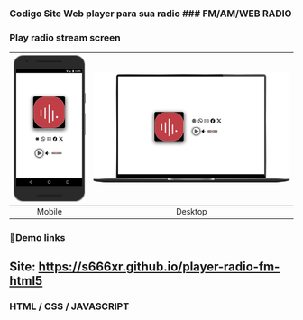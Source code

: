 ### Codigo Site Web player para sua radio ### FM/AM/WEB RADIO

### Play radio stream screen
| <img src="/mob.png" width="200"/>| <img src="/pc.png" width="600"/>
|:---:|:---:|
| Mobile | Desktop | 

### 🔗Demo links
## **Site:** https://s666xr.github.io/player-radio-fm-html5

### HTML / CSS / JAVASCRIPT
